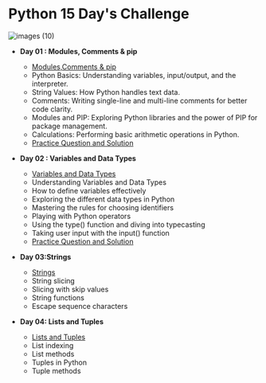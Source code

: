 # Python 15 Day's Challenge
![images (10)](https://github.com/user-attachments/assets/502a98d3-22c0-40ae-82cf-aca8c6d8d896)

- **Day 01 : Modules, Comments & pip**
  - [Modules,Comments & pip](https://github.com/itzsandeepshrma/Python-15-Days-Challenge/tree/main/Day01)
  - Python Basics: Understanding variables, input/output, and the interpreter.
  - String Values: How Python handles text data.
  - Comments: Writing single-line and multi-line comments for better code clarity.
  - Modules and PIP: Exploring Python libraries and the power of PIP for package management.
  - Calculations: Performing basic arithmetic operations in Python.
  - [Practice Question and Solution](https://github.com/itzsandeepshrma/Python-15-Days-Challenge/tree/main/Day01/Practice)

- **Day 02 : Variables and Data Types**
  - [Variables and Data Types](https://github.com/itzsandeepshrma/Python-15-Days-Challenge/tree/main/Day02)
  -  Understanding Variables and Data Types
  - How to define variables effectively
  - Exploring the different data types in Python
  - Mastering the rules for choosing identifiers
  - Playing with Python operators
  - Using the type() function and diving into typecasting
  - Taking user input with the input() function
  - [Practice Question and Solution](https://github.com/itzsandeepshrma/Python-15-Days-Challenge/tree/main/Day02/Practice)

- **Day 03:Strings**
  - [Strings](https://github.com/itzsandeepshrma/Python-15-Days-Challenge/tree/main/Day03)
  - String slicing
  - Slicing with skip values
  - String functions
  - Escape sequence characters

- **Day 04: Lists and Tuples**
  - [Lists and Tuples](https://github.com/itzsandeepshrma/Python-15-Days-Challenge/tree/main/Day04)
  - List indexing
  - List methods
  - Tuples in Python
  - Tuple methods

